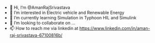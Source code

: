 - 👋 Hi, I’m @AmanRajSrivastava
- 👀 I’m interested in Electric vehicle and Renewable Energy
- 🌱 I’m currently learning Simulation in Typhoon HIL and Simulink
- 💞️ I’m looking to collaborate on ...
- 📫 How to reach me via linkedin at https://www.linkedin.com/in/aman-raj-srivastava-67100816b/

<!---
AmanRajSrivastava/AmanRajSrivastava is a ✨ special ✨ repository because its `README.md` (this file) appears on your GitHub profile.
You can click the Preview link to take a look at your changes.
--->
